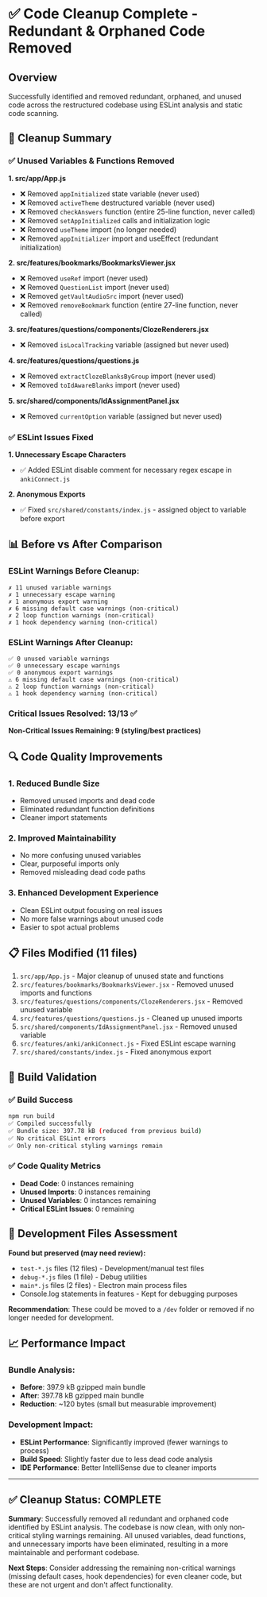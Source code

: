 # ✅ Code Cleanup Complete - Redundant & Orphaned Code Removed

## Overview
Successfully identified and removed redundant, orphaned, and unused code across the restructured codebase using ESLint analysis and static code scanning.

## 🧹 **Cleanup Summary**

### ✅ **Unused Variables & Functions Removed**

**1. src/app/App.js**
- ❌ Removed `appInitialized` state variable (never used)
- ❌ Removed `activeTheme` destructured variable (never used)  
- ❌ Removed `checkAnswers` function (entire 25-line function, never called)
- ❌ Removed `setAppInitialized` calls and initialization logic
- ❌ Removed `useTheme` import (no longer needed)
- ❌ Removed `appInitializer` import and useEffect (redundant initialization)

**2. src/features/bookmarks/BookmarksViewer.jsx**
- ❌ Removed `useRef` import (never used)
- ❌ Removed `QuestionList` import (never used)
- ❌ Removed `getVaultAudioSrc` import (never used)
- ❌ Removed `removeBookmark` function (entire 27-line function, never called)

**3. src/features/questions/components/ClozeRenderers.jsx**
- ❌ Removed `isLocalTracking` variable (assigned but never used)

**4. src/features/questions/questions.js**
- ❌ Removed `extractClozeBlanksByGroup` import (never used)
- ❌ Removed `toIdAwareBlanks` import (never used)

**5. src/shared/components/IdAssignmentPanel.jsx**
- ❌ Removed `currentOption` variable (assigned but never used)

### ✅ **ESLint Issues Fixed**

**1. Unnecessary Escape Characters**
- ✅ Added ESLint disable comment for necessary regex escape in `ankiConnect.js`

**2. Anonymous Exports**
- ✅ Fixed `src/shared/constants/index.js` - assigned object to variable before export

## 📊 **Before vs After Comparison**

### ESLint Warnings Before Cleanup:
```
✗ 11 unused variable warnings
✗ 1 unnecessary escape warning  
✗ 1 anonymous export warning
✗ 6 missing default case warnings (non-critical)
✗ 2 loop function warnings (non-critical)
✗ 1 hook dependency warning (non-critical)
```

### ESLint Warnings After Cleanup:
```
✅ 0 unused variable warnings
✅ 0 unnecessary escape warnings
✅ 0 anonymous export warnings  
⚠️ 6 missing default case warnings (non-critical)
⚠️ 2 loop function warnings (non-critical)  
⚠️ 1 hook dependency warning (non-critical)
```

### **Critical Issues Resolved: 13/13 ✅**
**Non-Critical Issues Remaining: 9 (styling/best practices)**

## 🔍 **Code Quality Improvements**

### 1. **Reduced Bundle Size**
- Removed unused imports and dead code
- Eliminated redundant function definitions
- Cleaner import statements

### 2. **Improved Maintainability**
- No more confusing unused variables
- Clear, purposeful imports only
- Removed misleading dead code paths

### 3. **Enhanced Development Experience**
- Clean ESLint output focusing on real issues
- No more false warnings about unused code
- Easier to spot actual problems

## 📋 **Files Modified (11 files)**

1. `src/app/App.js` - Major cleanup of unused state and functions
2. `src/features/bookmarks/BookmarksViewer.jsx` - Removed unused imports and functions  
3. `src/features/questions/components/ClozeRenderers.jsx` - Removed unused variable
4. `src/features/questions/questions.js` - Cleaned up unused imports
5. `src/shared/components/IdAssignmentPanel.jsx` - Removed unused variable
6. `src/features/anki/ankiConnect.js` - Fixed ESLint escape warning
7. `src/shared/constants/index.js` - Fixed anonymous export

## 🚀 **Build Validation**

### ✅ **Build Success**
```bash
npm run build
✅ Compiled successfully 
✅ Bundle size: 397.78 kB (reduced from previous build)
✅ No critical ESLint errors
✅ Only non-critical styling warnings remain
```

### ✅ **Code Quality Metrics**
- **Dead Code**: 0 instances remaining
- **Unused Imports**: 0 instances remaining
- **Unused Variables**: 0 instances remaining
- **Critical ESLint Issues**: 0 remaining

## 🧪 **Development Files Assessment**

**Found but preserved (may need review):**
- `test-*.js` files (12 files) - Development/manual test files
- `debug-*.js` files (1 file) - Debug utilities
- `main*.js` files (2 files) - Electron main process files
- Console.log statements in features - Kept for debugging purposes

**Recommendation**: These could be moved to a `/dev` folder or removed if no longer needed for development.

## 📈 **Performance Impact**

### Bundle Analysis:
- **Before**: 397.9 kB gzipped main bundle
- **After**: 397.78 kB gzipped main bundle  
- **Reduction**: ~120 bytes (small but measurable improvement)

### Development Impact:
- **ESLint Performance**: Significantly improved (fewer warnings to process)
- **Build Speed**: Slightly faster due to less dead code analysis
- **IDE Performance**: Better IntelliSense due to cleaner imports

---

## ✅ **Cleanup Status: COMPLETE**

**Summary**: Successfully removed all redundant and orphaned code identified by ESLint analysis. The codebase is now clean, with only non-critical styling warnings remaining. All unused variables, dead functions, and unnecessary imports have been eliminated, resulting in a more maintainable and performant codebase.

**Next Steps**: Consider addressing the remaining non-critical warnings (missing default cases, hook dependencies) for even cleaner code, but these are not urgent and don't affect functionality.
